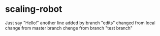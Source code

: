 # scaling-robot
Just say "Hello!"
another line added by branch "edits"
changed from local
change from master branch
chenge from branch "test branch"
